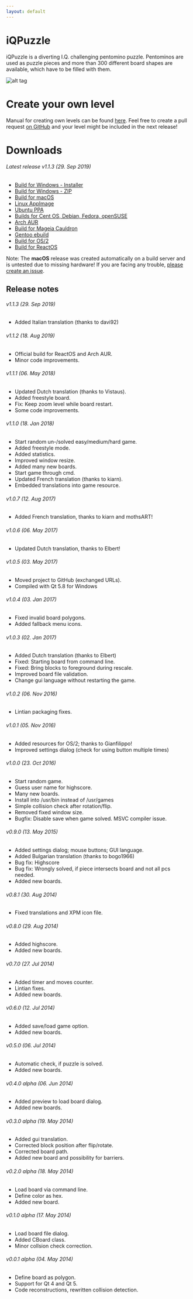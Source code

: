 ```yaml
---
layout: default
---
```

# [](#iqpuzzle)iQPuzzle
iQPuzzle is a diverting I.Q. challenging pentomino puzzle. Pentominos are used as puzzle pieces and more than 300 different board shapes are available, which have to be filled with them.

![alt tag](https://cn.pling.com/img/f/a/d/d/7841359a95432f690d8c2bf7a5e9723770f7.png)

# [](#createlevel)Create your own level
Manual for creating own levels can be found [here](create-level). Feel free to create a pull request [on GitHub](https://github.com/ElTh0r0/iqpuzzle) and your level might be included in the next release!

# [](#downoads)Downloads
###### Latest release v1.1.3 (29. Sep 2019)
* [Build for Windows - Installer](https://github.com/ElTh0r0/iqpuzzle/releases/download/v1.1.3/iQPuzzle-1.1.3-Windows_Installer.exe)
* [Build for Windows - ZIP](https://github.com/ElTh0r0/iqpuzzle/releases/download/v1.1.3/iQPuzzle-1.1.3-Windows.zip)
* [Build for macOS](https://github.com/ElTh0r0/iqpuzzle/releases/download/v1.1.3/iQPuzzle-1.1.3-macOS.zip)
* [Linux AppImage](https://github.com/ElTh0r0/iqpuzzle/releases/download/v1.1.3/iQPuzzle-1.1.3-x86_64.AppImage)
* [Ubuntu PPA](https://launchpad.net/~elthoro/+archive/iqpuzzle)
* [Builds for Cent OS, Debian, Fedora, openSUSE](http://software.opensuse.org/download.html?project=home%3AElThoro&package=iqpuzzle)
* [Arch AUR](https://aur.archlinux.org/packages/iqpuzzle/)
* [Build for Mageia Cauldron](https://madb.mageia.org/package/show/name/iqpuzzle/release/cauldron/application/0)
* [Gentoo ebuild](https://github.com/ElTh0r0/iqpuzzle/tree/packaging/ebuild)
* [Build for OS/2](http://www.ecsoft2.org/iqpuzzle)
* [Build for ReactOS](https://github.com/ElTh0r0/iqpuzzle/releases/download/v1.1.3/iQPuzzle-1.1.3-ReactOS_Installer.exe)

Note: The **macOS** release was created automatically on a build server and is untested due to missing hardware! If you are facing any trouble, [please create an issue](https://github.com/ElTh0r0/iqpuzzle/issues).

## [](#release-notes)Release notes
###### v1.1.3 (29. Sep 2019)
* Added Italian translation (thanks to davi92)

###### v1.1.2 (18. Aug 2019)
* Official build for ReactOS and Arch AUR.
* Minor code improvements.

###### v1.1.1 (06. May 2018)
* Updated Dutch translation (thanks to Vistaus).
* Added freestyle board.
* Fix: Keep zoom level while board restart.
* Some code improvements.

###### v1.1.0 (18. Jan 2018)
* Start random un-/solved easy/medium/hard game.
* Added freestyle mode.
* Added statistics.
* Improved window resize.
* Added many new boards.
* Start game through cmd.
* Updated French translation (thanks to kiarn).
* Embedded translations into game resource.

###### v1.0.7 (12. Aug 2017)
* Added French translation, thanks to kiarn and mothsART!

###### v1.0.6 (06. May 2017)
* Updated Dutch translation, thanks to Elbert!

###### v1.0.5 (03. May 2017)
* Moved project to GitHub (exchanged URLs).
* Compiled with Qt 5.8 for Windows

###### v1.0.4 (03. Jan 2017)
* Fixed invalid board polygons.
* Added fallback menu icons.

###### v1.0.3 (02. Jan 2017)
* Added Dutch translation (thanks to Elbert)
* Fixed: Starting board from command line.
* Fixed: Bring blocks to foreground during rescale.
* Improved board file validation.
* Change gui language without restarting the game.

###### v1.0.2 (06. Nov 2016)
* Lintian packaging fixes.

###### v1.0.1 (05. Nov 2016)
* Added resources for OS/2; thanks to Gianfilippo!
* Improved settings dialog (check for using button multiple times)

###### v1.0.0 (23. Oct 2016)
* Start random game.
* Guess user name for highscore.
* Many new boards.
* Install into /usr/bin instead of /usr/games
* Simple collision check after rotation/flip.
* Removed fixed window size.
* Bugfix: Disable save when game solved. MSVC compiler issue.

###### v0.9.0 (13. May 2015)
* Added settings dialog; mouse buttons; GUI language.
* Added Bulgarian translation (thanks to bogo1966)
* Bug fix: Highscore
* Bug fix: Wrongly solved, if piece intersects board and not all pcs needed.
* Added new boards.

###### v0.8.1 (30. Aug 2014)
* Fixed translations and XPM icon file.

###### v0.8.0 (29. Aug 2014)
* Added highscore.
* Added new boards.

###### v0.7.0 (27. Jul 2014)
* Added timer and moves counter.
* Lintian fixes.
* Added new boards.

###### v0.6.0 (12. Jul 2014)
* Added save/load game option.
* Added new boards.

###### v0.5.0 (06. Jul 2014)
* Automatic check, if puzzle is solved.
* Added new boards.

###### v0.4.0 alpha (06. Jun 2014)
* Added preview to load board dialog.
* Added new boards.

###### v0.3.0 alpha (19. May 2014)
* Added gui translation.
* Corrected block position after flip/rotate.
* Corrected board path.
* Added new board and possibility for barriers.

###### v0.2.0 alpha (18. May 2014)
* Load board via command line.
* Define color as hex.
* Added new board.

###### v0.1.0 alpha (17. May 2014)
* Load board file dialog.
* Added CBoard class.
* Minor collsion check correction.

###### v0.0.1 alpha (04. May 2014)
* Define board as polygon.
* Support for Qt 4 and Qt 5.
* Code reconstructions, rewritten collision detection.
